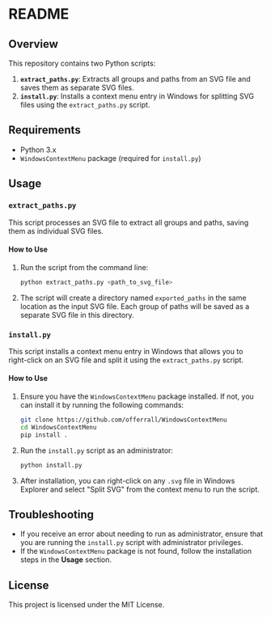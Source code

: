 # README

## Overview

This repository contains two Python scripts:

1. **`extract_paths.py`**: Extracts all groups and paths from an SVG file and saves them as separate SVG files.
2. **`install.py`**: Installs a context menu entry in Windows for splitting SVG files using the `extract_paths.py` script.

## Requirements

- Python 3.x
- `WindowsContextMenu` package (required for `install.py`)

## Usage

### `extract_paths.py`

This script processes an SVG file to extract all groups and paths, saving them as individual SVG files.

#### How to Use

1. Run the script from the command line:
    ```bash
    python extract_paths.py <path_to_svg_file>
    ```
2. The script will create a directory named `exported_paths` in the same location as the input SVG file. Each group of paths will be saved as a separate SVG file in this directory.

### `install.py`

This script installs a context menu entry in Windows that allows you to right-click on an SVG file and split it using the `extract_paths.py` script.

#### How to Use

1. Ensure you have the `WindowsContextMenu` package installed. If not, you can install it by running the following commands:
    ```bash
    git clone https://github.com/offerrall/WindowsContextMenu
    cd WindowsContextMenu
    pip install .
    ```

2. Run the `install.py` script as an administrator:
    ```bash
    python install.py
    ```
3. After installation, you can right-click on any `.svg` file in Windows Explorer and select "Split SVG" from the context menu to run the script.

## Troubleshooting

- If you receive an error about needing to run as administrator, ensure that you are running the `install.py` script with administrator privileges.
- If the `WindowsContextMenu` package is not found, follow the installation steps in the **Usage** section.

## License

This project is licensed under the MIT License.
